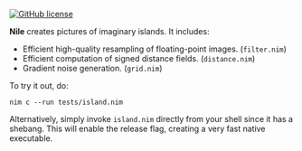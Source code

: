[![GitHub license](https://img.shields.io/badge/license-MIT-blue.svg)](https://github.com/prideout/nile/blob/master/LICENSE)

**Nile** creates pictures of imaginary islands. It includes:

- Efficient high-quality resampling of floating-point images. (`filter.nim`)
- Efficient computation of signed distance fields. (`distance.nim`)
- Gradient noise generation. (`grid.nim`)

To try it out, do:

`nim c --run tests/island.nim`

Alternatively, simply invoke `island.nim` directly from your shell since it has a shebang. This will
enable the release flag, creating a very fast native executable.

<!--

# INFINITE ISLAND

    Fix the out of bounds error

    Linearize the color gradient (see newColorGradient)

    For zoom, noise simply perturbs the distance field

    Magnification of the DF should perhaps be MIN

    Window is 960x540
    Viewport is 960x960
    BaseTile (L_f32) and CurrentTile (L_f32) are both 3840x3840.
    Initial Viewport is 0.375,0.375 through 0.625, 0.625

    see notes later in this file

    https://twitter.com/fenharel/status/1023968156203663360
    https://www.danielsmaps.com/portfolio/

    making video
        import os
        execShellCmd(command: string)
        https://en.wikibooks.org/wiki/FFMPEG_An_Intermediate_Guide/image_sequence
        ffmpeg -i image-%03d.png video.webm

    "Always be minifying"

    - In other words, the most recently rendered tile is always between 2x and 4x the viewport size.
    - Magnifying produces pixelation or blurriness
    - Evaluating noise in real time causes peninsulas to morph into islands, etc.
    - We get free AA because we're supersampling
    - If the tile were always bigger than the viewport, we can do fun things with distance fields.

    Strategy:
    - Window is 960x540, Viewport is 960x960 BaseTile (L_f32) and CurrentTile (L_f32) are both 3840x3840.
    - Initial Viewport is 0.375,0.375 through 0.625, 0.625
    - Two floating-point tiles: BaseTile (low freq only) and CurrentTile (BaseTile + 3 layers).
    - When zooming, as soon as minification hits the 2x boundary (i.e. when vp extent is >= 0.5)
        - Re-render the CurrentTile (but with only 1 additional layer) at full res using the current vp
        - Normalize CurrentTile pixel values to [-1,+1] but do not offset (0 should not move).
        - Copy CurrentTile to BaseTile.
        - Add 3 noise layers to CurrentTile.
        - Reset the Viewport to 0.375,0.375 through 0.625, 0.625

    According to wikipedia, Mandelbrot is an "escape-time" fractal whereas Brownian surfaces are "random
    fractals" because they are generated via stochastic rules. Arbitrary precision libraries like BLAH
    can help.

    Binary Ninja or github cutter

# PROMOTE INTO AN ACTUAL IMAGE LIBRARY?

    Tagline: "Friendly Image Library in Nim"

    Grid
        float => float32, int => int32
        use mapIt and applyIt
        private width & height in favor of getters
        maybe even private data?
        templatize the pattern of looping over rows, cols, and having "x y row col", e.g.
            with pixels(grid):
                pixel = pixel + 1.0f - x + y / float(row)
        addBorder (default argument of 1)
        blitFrom

    Image
        pillow suite of things
        colorspace: linear / srgb
        toDataString takes CLAMP or NORMALIZE

    Canvas
        port from Skia
        Wrote program that creates diagram showing the relationship between
            Grid / Image / Canvas

    automate tests
        keep it simple, just check in the PNG files and diff them with a simple nim program

    open source & nimble
        "The top level of the package source directory should contain at most one module, "
        "named 'cairo.nim', but a file named 'cairowin32.nim' was found. This will be an error "
        "in the future."

    docs
        look in history for "Remove docs" and revert
        brew install mkdocs
        pip install mkdocs-material
        mkdocs serve
        mkdocs build -d /tmp/docs
        git checkout gh-pages; rsync /tmp/docs ./

    see also
        https://nimble.directory/search?query=graphics
        http://rnduja.github.io/2015/10/21/scientific-nim/
        https://narimiran.github.io/2018/05/10/python-numpy-nim.html
        https://github.com/stavenko/nim-glm
        https://github.com/unicredit/neo
        Canvas
            Model from Skia classes
            https://github.com/memononen/nanosvg
            https://nimble.directory/pkg/nimagg (the AGG library, hand ported from C, seems nice)
            https://nimble.directory/pkg/suffer (looks like a personal project; draws 2D shapes with pure nim and depends on a few C libraries)

-->

